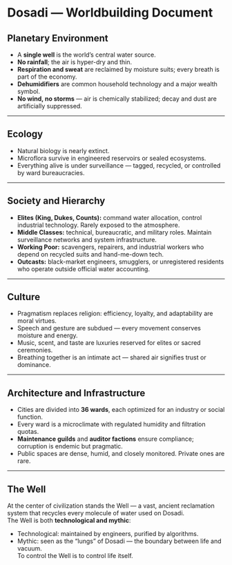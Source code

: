 # Dosadi — Worldbuilding Document

## Planetary Environment
- A **single well** is the world’s central water source.  
- **No rainfall**; the air is hyper-dry and thin.  
- **Respiration and sweat** are reclaimed by moisture suits; every breath is part of the economy.  
- **Dehumidifiers** are common household technology and a major wealth symbol.  
- **No wind, no storms** — air is chemically stabilized; decay and dust are artificially suppressed.

---

## Ecology
- Natural biology is nearly extinct.  
- Microflora survive in engineered reservoirs or sealed ecosystems.  
- Everything alive is under surveillance — tagged, recycled, or controlled by ward bureaucracies.

---

## Society and Hierarchy
- **Elites (King, Dukes, Counts):** command water allocation, control industrial technology. Rarely exposed to the atmosphere.  
- **Middle Classes:** technical, bureaucratic, and military roles. Maintain surveillance networks and system infrastructure.  
- **Working Poor:** scavengers, repairers, and industrial workers who depend on recycled suits and hand-me-down tech.  
- **Outcasts:** black-market engineers, smugglers, or unregistered residents who operate outside official water accounting.

---

## Culture
- Pragmatism replaces religion: efficiency, loyalty, and adaptability are moral virtues.  
- Speech and gesture are subdued — every movement conserves moisture and energy.  
- Music, scent, and taste are luxuries reserved for elites or sacred ceremonies.  
- Breathing together is an intimate act — shared air signifies trust or dominance.

---

## Architecture and Infrastructure
- Cities are divided into **36 wards**, each optimized for an industry or social function.  
- Every ward is a microclimate with regulated humidity and filtration quotas.  
- **Maintenance guilds** and **auditor factions** ensure compliance; corruption is endemic but pragmatic.  
- Public spaces are dense, humid, and closely monitored. Private ones are rare.

---

## The Well
At the center of civilization stands the Well — a vast, ancient reclamation system that recycles every molecule of water used on Dosadi.  
The Well is both **technological and mythic**:  
- Technological: maintained by engineers, purified by algorithms.  
- Mythic: seen as the “lungs” of Dosadi — the boundary between life and vacuum.  
To control the Well is to control life itself.
